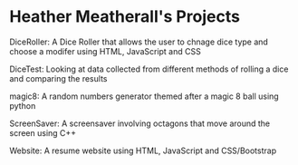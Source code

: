 # Heather Meatherall's Projects

DiceRoller: A Dice Roller that allows the user to chnage dice type and choose a modifer using HTML, JavaScript and CSS

DiceTest: Looking at data collected from different methods of rolling a dice and comparing the results

magic8: A random numbers generator themed after a magic 8 ball using python

ScreenSaver: A screensaver involving octagons that move around the screen using C++

Website: A resume website using HTML, JavaScript and CSS/Bootstrap
